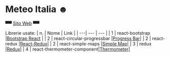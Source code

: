 # Meteo Italia ☻
▀▀ [Sito Web](www.valerioboi.com)  ▀▀

Librerie usate: 
| n. | Nome | Link | 
| ---| ---  | ---  |
| 1  | react-bootstrap |[Bootstrap React](https://react-bootstrap.github.io/getting-started/introduction) | 
| 2  | react-circular-progressbar |[Progress Bar](https://www.npmjs.com/package/react-circular-progressbar)| 
| 2  | react-redux |[React-Redux](https://react-redux.js.org/)| 
| 2  | react-simple-maps |[Simple Map](https://www.react-simple-maps.io/)| 
| 3  | redux |[Redux](https://react-redux.js.org/)| 
| 4  | react-thermometer-component|[Thermometer](https://www.npmjs.com/package/react-thermometer-component)|

